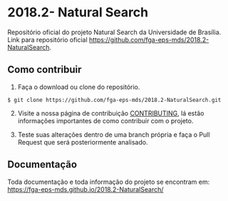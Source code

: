 # 2018.2- Natural Search
Repositório oficial do projeto Natural Search da Universidade de Brasília. Link para repositório oficial https://github.com/fga-eps-mds/2018.2-NaturalSearch.

## Como contribuir

1. Faça o download ou clone do repositório.
```console
$ git clone https://github.com/fga-eps-mds/2018.2-NaturalSearch.git
```
2. Visite a nossa página de contribuição [CONTRIBUTING](https://fga-eps-mds.github.io/2018.2-NaturalSearch/docs/CONTRIBUTING.html), lá estão informações importantes de como contribuir com o projeto.

3. Teste suas alterações dentro de uma branch própria e faça o Pull Request que será posteriormente analisado.

## Documentação

Toda documentação e toda informação do projeto se encontram em: https://fga-eps-mds.github.io/2018.2-NaturalSearch/